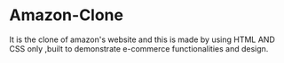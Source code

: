 # Amazon-Clone
It is the clone of amazon's website and this is made by using HTML AND CSS only ,built to demonstrate e-commerce functionalities and design. 
